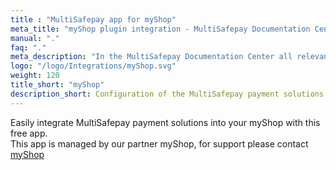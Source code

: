 ```yaml
---
title : "MultiSafepay app for myShop"
meta_title: "myShop plugin integration - MultiSafepay Documentation Center"
manual: "."
faq: "."
meta_description: "In the MultiSafepay Documentation Center all relevant information regarding our Plugins and API. As well as Support pages for Payment Method, Tools and General Questions. You can also find the contact details of our Support Team and Integration Team."
logo: "/logo/Integrations/myShop.svg"
weight: 120
title_short: "myShop"
description_short: Configuration of the MultiSafepay payment solutions to your myShop webshop platform.
---
```

Easily integrate MultiSafepay payment solutions into your myShop with this free app.<br>
This app is managed by our partner myShop, for support please contact [myShop](https://www.myshop.com/contact/)